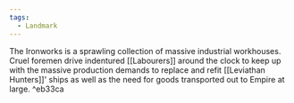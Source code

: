 ```yaml
---
tags:
  - Landmark
---
```



The Ironworks is a sprawling collection of massive industrial workhouses. Cruel foremen drive indentured [[Labourers]] around the clock to keep up with the massive production demands to replace and refit [[Leviathan Hunters]]' ships as well as the need for goods transported out to Empire at large. ^eb33ca